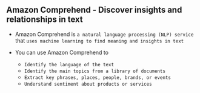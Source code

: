 ## Amazon Comprehend - Discover insights and relationships in text

- Amazon Comprehend is `a natural language processing (NLP) service` that `uses machine learning to find meaning and insights in text`

- You can use Amazon Comprehend to

  - `Identify the language of the text`
  - `Identify the main topics from a library of documents`
  - `Extract key phrases, places, people, brands, or events`
  - `Understand sentiment about products or services`
